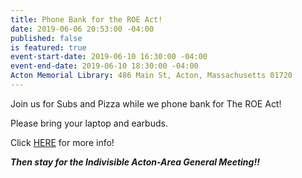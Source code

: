 ```yaml
---
title: Phone Bank for the ROE Act!
date: 2019-06-06 20:53:00 -04:00
published: false
is featured: true
event-start-date: 2019-06-10 16:30:00 -04:00
event-end-date: 2019-06-10 18:30:00 -04:00
Acton Memorial Library: 486 Main St, Acton, Massachusetts 01720
---
```


Join us for Subs and Pizza while we phone bank for The ROE Act!

Please bring your laptop and earbuds.

Click [HERE](https://www.facebook.com/events/750548535361138/) for more info!

***Then stay for the Indivisible Acton-Area General Meeting!!***